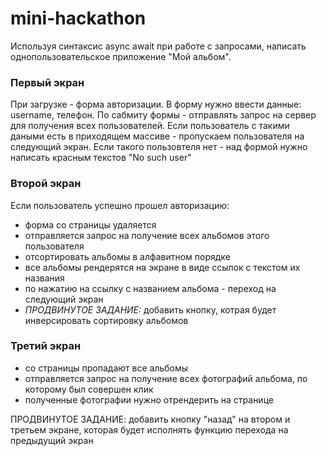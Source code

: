 # mini-hackathon

 Используя синтаксис async await при работе с запросами, написать однопользовательское приложение "Мой альбом".

### Первый экран
 При загрузке - форма авторизации. В форму нужно ввести данные: username, телефон.
 По сабмиту формы - отправлять запрос на сервер для получения всех пользователей.
 Если пользователь с такими даными есть в приходящем массиве - пропускаем пользователя на следующий экран.
 Если такого пользовтеля нет - над формой нужно написать красным текстов "No such user"

### Второй экран
 Если пользователь успешно прошел авторизацию:
  - форма со страницы удаляется
  - отправляется запрос на получение всех альбомов этого пользователя
  - отсортировать альбомы в алфавитном порядке
  - все альбомы рендерятся на экране в виде ссылок с текстом их названия
  - по нажатию на ссылку с названием альбома - переход на следующий экран
  - _ПРОДВИНУТОЕ ЗАДАНИЕ:_ добавить кнопку, котрая будет инверсировать сортировку альбомов

### Третий экран
  - со страницы пропадают все альбомы
  - отправляется запрос на получение всех фотографий альбома, по которому был совершен клик
  - полученные фотографии нужно отрендерить на странице

 ПРОДВИНУТОЕ ЗАДАНИЕ: добавить кнопку "назад" на втором и третьем экране, которая будет исполнять функцию перехода на предыдущий экран
 
